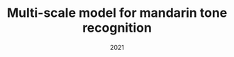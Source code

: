 ---
title: "Multi-scale model for mandarin tone recognition"
authors:
- L Peng
- W Dai
- D Ke
- J Zhang
date: "2021"

publication: "ISCSLP 2021"

---